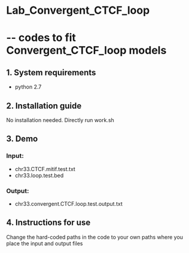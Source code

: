 # Lab_Convergent_CTCF_loop
# -- codes to fit Convergent_CTCF_loop models

## 1. System requirements

- python 2.7

## 2. Installation guide

No installation needed. Directly run work.sh

## 3. Demo

### Input:
- chr33.CTCF.mitif.test.txt
- chr33.loop.test.bed

### Output:
- chr33.convergent.CTCF.loop.test.output.txt

## 4. Instructions for use

Change the hard-coded paths in the code to your own paths where you place the input and output files
